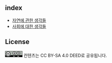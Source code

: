 <!-- markdownlint-disable first-line-h1 -->

## index

* [자연에 관한 생각들](articles/nature.md)
* [사회에 대한 생각들](articles/society.md)

## License

<img src="images/CC_BY-SA.png" height=20 alt="CC BY-SA icon"> 컨텐츠는 CC BY-SA 4.0 DEED로 공유됩니다.
